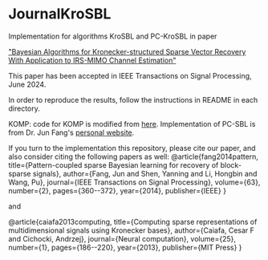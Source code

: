 # JournalKroSBL

Implementation for algorithms KroSBL and PC-KroSBL in paper

["Bayesian Algorithms for Kronecker-structured Sparse Vector Recovery With Application to IRS-MIMO Channel Estimation"](https://arxiv.org/pdf/2307.14719)

This paper has been accepted in IEEE Transactions on Signal Processing, June 2024.

In order to reproduce the results, follow the instructions in README in each directory.

KOMP: code for KOMP is modified from [here](https://github.com/Dingqinliu/Encryption_Matlab/blob/3fd2edaadf10b512810933465361cd2ee1af1337/encryption_based_on_CS_chaotic/Tensor_CS/Fig_8/tensor_OMPND.m).
Implementation of PC-SBL is from Dr. Jun Fang's [personal website](http://www.junfang-uestc.net/codes/PC-SBL.rar).

If you turn to the implementation this repository, please cite our paper,
and also consider citing the following papers as well:
@article{fang2014pattern, 
  title={Pattern-coupled sparse Bayesian learning for recovery of block-sparse signals}, 
  author={Fang, Jun and Shen, Yanning and Li, Hongbin and Wang, Pu}, 
  journal={IEEE Transactions on Signal Processing}, 
  volume={63}, 
  number={2}, 
  pages={360--372}, 
  year={2014}, 
  publisher={IEEE}
}

and

@article{caiafa2013computing,
  title={Computing sparse representations of multidimensional signals using Kronecker bases},
  author={Caiafa, Cesar F and Cichocki, Andrzej},
  journal={Neural computation},
  volume={25},
  number={1},
  pages={186--220},
  year={2013},
  publisher={MIT Press}
}

